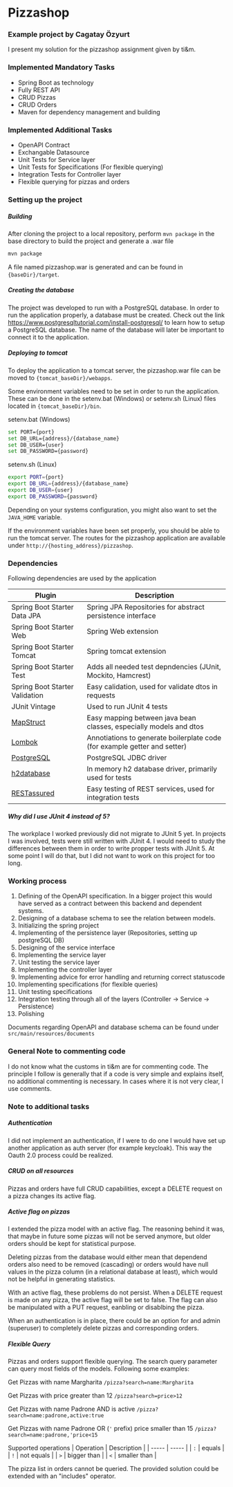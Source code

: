 # Pizzashop
### Example project by Cagatay Özyurt


I present my solution for the pizzashop assignment given by ti&m.

### Implemented Mandatory Tasks

- Spring Boot as technology
- Fully REST API
- CRUD Pizzas
- CRUD Orders
- Maven for dependency management and building

### Implemented Additional Tasks

- OpenAPI Contract
- Exchangable Datasource
- Unit Tests for Service layer
- Unit Tests for Specifications (For flexible querying)
- Integration Tests for Controller layer
- Flexible querying for pizzas and orders

### Setting up the project
##### Building
After cloning the project to a local repository, perform `mvn package` in the base directory to build the project and generate a .war file

```sh
mvn package
```

A file named pizzashop.war is generated and can be found in `{baseDir}/target`.

##### Creating the database
The project was developed to run with a PostgreSQL database. In order to run the application properly, a database must be created.
Check out the link https://www.postgresqltutorial.com/install-postgresql/ to learn how to setup a PostgreSQL database. The name of the database will later be important to connect it to the application.


##### Deploying to tomcat
To deploy the application to a tomcat server, the pizzashop.war file can be moved to `{tomcat_baseDir}/webapps`.

Some environment variables need to be set in order to run the application. These can be done in the setenv.bat (Windows) or setenv.sh (Linux) files located in `{tomcat_baseDir}/bin`.

setenv.bat (Windows)
```sh
set PORT={port}
set DB_URL={address}/{database_name}
set DB_USER={user}
set DB_PASSWORD={password}
```

setenv.sh (Linux)
```sh
export PORT={port}
export DB_URL={address}/{database_name}
export DB_USER={user}
export DB_PASSWORD={password}
```

Depending on your systems configuration, you might also want to set the `JAVA_HOME` variable.

If the environment variables have been set properly, you should be able to run the tomcat server. The routes for the pizzashop application are available under `http://{hosting_address}/pizzashop`. 


### Dependencies

Following dependencies are used by the application

| Plugin  | Description
| ------ | ------ |
| Spring Boot Starter Data JPA | Spring JPA Repositories for abstract persistence interface|
| Spring Boot Starter Web | Spring Web extension |
| Spring Boot Starter Tomcat | Spring tomcat extension  |
| Spring Boot Starter Test | Adds all needed test depndencies (JUnit, Mockito, Hamcrest) |
| Spring Boot Starter Validation | Easy calidation, used for validate dtos in requests |
| JUnit Vintage | Used to run JUnit 4 tests |
| [MapStruct](https://github.com/mapstruct/mapstruct) | Easy mapping between java bean classes, especially models and dtos |
| [Lombok](https://github.com/projectlombok/lombok) | Annotiations to generate boilerplate code (for example getter and setter) |
| [PostgreSQL](https://github.com/pgjdbc/pgjdbc) | PostgreSQL JDBC driver |
| [h2database](https://github.com/h2database/h2database) | In memory h2 database driver, primarily used for tests |
| [RESTassured](https://github.com/rest-assured/rest-assured) | Easy testing of REST services, used for integration tests  |

##### Why did I use JUnit 4 instead of 5?
The workplace I worked previously did not migrate to JUnit 5 yet. In projects I was involved, tests were still written with JUnit 4. I would need to study the differences between them in order to write propper tests with JUnit 5. At some point I will do that, but I did not want to work on this project for too long.

### Working process
1. Defining of the OpenAPI specification. In a bigger project this would have served as a contract between this backend and dependent systems.
2. Designing of a database schema to see the relation between models.
3. Initializing the spring project
4. Implementing of the persistence layer (Repositories, setting up postgreSQL DB)
5. Designing of the service interface
6. Implementing the service layer
7. Unit testing the service layer
8. Implementing the controller layer
9. Implementing advice for error handling and returning correct statuscode
10. Implementing specifications (for flexible queries)
11. Unit testing specifications
12. Integration testing through all of the layers (Controller -> Service -> Persistence)
13. Polishing

Documents regarding OpenAPI and database schema can be found under  `src/main/resources/documents`

### General Note to commenting code
I do not know what the customs in ti&m are for commenting code. The principle I follow is generally that if a code is very simple and explains itself, no additional commenting is necessary. In cases where it is not very clear, I use comments.


### Note to additional tasks

##### Authentication
I did not implement an authentication, if I were to do one I would have set up another application as auth server (for example keycloak). This way the Oauth 2.0 process could be realized.

##### CRUD on all resources
Pizzas and orders have full CRUD capabilities, except a DELETE request on a pizza changes its active flag.

##### Active flag on pizzas
I extended the pizza model with an active flag. The reasoning behind it was, that maybe in future some pizzas will not be served anymore, but older orders should be kept for statistical purpose. 

Deleting pizzas from the database would either mean that dependend orders also need to be removed (cascading) or orders would have null values in the pizza column (in a relational database at least), which would not be helpful in generating statistics.

With an active flag, these problems do not persist. When a DELETE request is made on any pizza, the active flag will be set to false. The flag can also be manipulated with a PUT request, eanbling or disablbing the pizza.

When an authentication is in place, there could be an option for and admin (superuser) to completely delete pizzas and corresponding orders.

##### Flexible Query
Pizzas and orders support flexible querying. The search query parameter can query most fields of the models. Following some examples:

Get Pizzas with name Margharita
`/pizza?search=name:Margharita`

Get Pizzas with price greater than 12
`/pizza?search=price>12`

Get Pizzas with name Padrone AND is active
`/pizza?search=name:padrone,active:true`

Get Pizzas with name Padrone OR (`'` prefix) price smaller than 15
`/pizza?search=name:padrone,'price<15`

Supported operations
| Operation | Description |
| ----- | ----- |
| `:` | equals |
| `!` | not equals |
| `>` | bigger than |
| `<` | smaller than |

The pizza list in orders cannot be queried. The provided solution could be extended with an "includes" operator.

